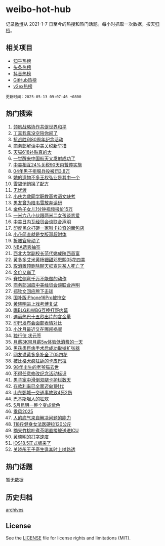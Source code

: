 # weibo-hot-hub

记录[微博](https://www.weibo.com)从 2021-1-7 日至今的热搜和热门话题。每小时抓取一次数据，按天[归档](archives)。

## 相关项目

- [知乎热榜](https://github.com/lonnyzhang423/zhihu-hot-hub)
- [头条热榜](https://github.com/lonnyzhang423/toutiao-hot-hub)
- [抖音热榜](https://github.com/lonnyzhang423/douyin-hot-hub)
- [GitHub热榜](https://github.com/lonnyzhang423/github-hot-hub)
- [v2ex热榜](https://github.com/lonnyzhang423/v2ex-hot-hub)


`更新时间：2025-05-13 09:07:46 +0800`

## 热门搜索

1. [领航战略协作共促世界和平](https://m.weibo.cn/search?containerid=100103type%3D1%26t%3D10%26q%3D%23%E9%A2%86%E8%88%AA%E6%88%98%E7%95%A5%E5%8D%8F%E4%BD%9C%E5%85%B1%E4%BF%83%E4%B8%96%E7%95%8C%E5%92%8C%E5%B9%B3%23&stream_entry_id=51&isnewpage=1&extparam=seat%3D1%26c_type%3D51%26pos%3D0%26cate%3D10103%26q%3D%2523%25E9%25A2%2586%25E8%2588%25AA%25E6%2588%2598%25E7%2595%25A5%25E5%258D%258F%25E4%25BD%259C%25E5%2585%25B1%25E4%25BF%2583%25E4%25B8%2596%25E7%2595%258C%25E5%2592%258C%25E5%25B9%25B3%2523%26stream_entry_id%3D51%26filter_type%3Drealtimehot%26dgr%3D0%26display_time%3D1747098465%26pre_seqid%3D174709846553702464917143)
1. [丁真我真没空陪你闹了](https://m.weibo.cn/search?containerid=100103type%3D1%26t%3D10%26q%3D%E4%B8%81%E7%9C%9F%E6%88%91%E7%9C%9F%E6%B2%A1%E7%A9%BA%E9%99%AA%E4%BD%A0%E9%97%B9%E4%BA%86&stream_entry_id=31&isnewpage=1&extparam=seat%3D1%26stream_entry_id%3D31%26realpos%3D1%26filter_type%3Drealtimehot%26c_type%3D31%26pos%3D0%26flag%3D2%26cate%3D5001%26q%3D%25E4%25B8%2581%25E7%259C%259F%25E6%2588%2591%25E7%259C%259F%25E6%25B2%25A1%25E7%25A9%25BA%25E9%2599%25AA%25E4%25BD%25A0%25E9%2597%25B9%25E4%25BA%2586%26lcate%3D5001%26band_rank%3D1%26dgr%3D0%26display_time%3D1747098465%26pre_seqid%3D174709846553702464917143)
1. [抗战胜利80周年纪念活动](https://m.weibo.cn/search?containerid=100103type%3D1%26t%3D10%26q%3D%23%E6%8A%97%E6%88%98%E8%83%9C%E5%88%A980%E5%91%A8%E5%B9%B4%E7%BA%AA%E5%BF%B5%E6%B4%BB%E5%8A%A8%23&stream_entry_id=31&isnewpage=1&extparam=seat%3D1%26stream_entry_id%3D31%26realpos%3D2%26filter_type%3Drealtimehot%26c_type%3D31%26pos%3D1%26flag%3D1%26cate%3D5001%26q%3D%2523%25E6%258A%2597%25E6%2588%2598%25E8%2583%259C%25E5%2588%25A980%25E5%2591%25A8%25E5%25B9%25B4%25E7%25BA%25AA%25E5%25BF%25B5%25E6%25B4%25BB%25E5%258A%25A8%2523%26lcate%3D5001%26band_rank%3D2%26dgr%3D0%26display_time%3D1747098465%26pre_seqid%3D174709846553702464917143)
1. [商务部解读中美关税新举措](https://m.weibo.cn/search?containerid=100103type%3D1%26t%3D10%26q%3D%23%E5%95%86%E5%8A%A1%E9%83%A8%E8%A7%A3%E8%AF%BB%E4%B8%AD%E7%BE%8E%E5%85%B3%E7%A8%8E%E6%96%B0%E4%B8%BE%E6%8E%AA%23&stream_entry_id=31&isnewpage=1&extparam=seat%3D1%26stream_entry_id%3D31%26realpos%3D3%26filter_type%3Drealtimehot%26c_type%3D31%26pos%3D2%26flag%3D0%26cate%3D5001%26q%3D%2523%25E5%2595%2586%25E5%258A%25A1%25E9%2583%25A8%25E8%25A7%25A3%25E8%25AF%25BB%25E4%25B8%25AD%25E7%25BE%258E%25E5%2585%25B3%25E7%25A8%258E%25E6%2596%25B0%25E4%25B8%25BE%25E6%258E%25AA%2523%26lcate%3D5001%26band_rank%3D3%26dgr%3D0%26display_time%3D1747098465%26pre_seqid%3D174709846553702464917143)
1. [天猫618补贴真的大](https://m.weibo.cn/search?containerid=100103type%3D1%26t%3D10%26q%3D%23%E5%A4%A9%E7%8C%AB618%E8%A1%A5%E8%B4%B4%E7%9C%9F%E7%9A%84%E5%A4%A7%23&stream_entry_id=31&isnewpage=1&extparam=seat%3D1%26is_ad_pos%3D1%26stream_entry_id%3D31%26filter_type%3Drealtimehot%26topic_ad%3D1%26c_type%3D31%26pos%3D3%26lcate%3D5001%26cate%3D5001%26q%3D%2523%25E5%25A4%25A9%25E7%258C%25AB618%25E8%25A1%25A5%25E8%25B4%25B4%25E7%259C%259F%25E7%259A%2584%25E5%25A4%25A7%2523%26adid%3D285615%26band_rank%3D4%26dgr%3D0%26display_time%3D1747098465%26pre_seqid%3D174709846553702464917143)
1. [一觉醒来中国航天又发射成功了](https://m.weibo.cn/search?containerid=100103type%3D1%26t%3D10%26q%3D%23%E4%B8%80%E8%A7%89%E9%86%92%E6%9D%A5%E4%B8%AD%E5%9B%BD%E8%88%AA%E5%A4%A9%E5%8F%88%E5%8F%91%E5%B0%84%E6%88%90%E5%8A%9F%E4%BA%86%23&stream_entry_id=31&isnewpage=1&extparam=seat%3D1%26stream_entry_id%3D31%26realpos%3D4%26filter_type%3Drealtimehot%26c_type%3D31%26pos%3D4%26flag%3D1%26cate%3D5001%26q%3D%2523%25E4%25B8%2580%25E8%25A7%2589%25E9%2586%2592%25E6%259D%25A5%25E4%25B8%25AD%25E5%259B%25BD%25E8%2588%25AA%25E5%25A4%25A9%25E5%258F%2588%25E5%258F%2591%25E5%25B0%2584%25E6%2588%2590%25E5%258A%259F%25E4%25BA%2586%2523%26lcate%3D5001%26band_rank%3D4%26dgr%3D0%26display_time%3D1747098465%26pre_seqid%3D174709846553702464917143)
1. [中美相互24%关税90天内暂停实施](https://m.weibo.cn/search?containerid=100103type%3D1%26t%3D10%26q%3D%23%E4%B8%AD%E7%BE%8E%E7%9B%B8%E4%BA%9224%25%E5%85%B3%E7%A8%8E90%E5%A4%A9%E5%86%85%E6%9A%82%E5%81%9C%E5%AE%9E%E6%96%BD%23&stream_entry_id=31&isnewpage=1&extparam=seat%3D1%26stream_entry_id%3D31%26realpos%3D5%26filter_type%3Drealtimehot%26c_type%3D31%26pos%3D5%26flag%3D0%26cate%3D5001%26q%3D%2523%25E4%25B8%25AD%25E7%25BE%258E%25E7%259B%25B8%25E4%25BA%259224%2525%25E5%2585%25B3%25E7%25A8%258E90%25E5%25A4%25A9%25E5%2586%2585%25E6%259A%2582%25E5%2581%259C%25E5%25AE%259E%25E6%2596%25BD%2523%26lcate%3D5001%26band_rank%3D5%26dgr%3D0%26display_time%3D1747098465%26pre_seqid%3D174709846553702464917143)
1. [04年男子拒服兵役被罚3.8万](https://m.weibo.cn/search?containerid=100103type%3D1%26t%3D10%26q%3D%2304%E5%B9%B4%E7%94%B7%E5%AD%90%E6%8B%92%E6%9C%8D%E5%85%B5%E5%BD%B9%E8%A2%AB%E7%BD%9A3.8%E4%B8%87%23&stream_entry_id=31&isnewpage=1&extparam=seat%3D1%26stream_entry_id%3D31%26realpos%3D6%26filter_type%3Drealtimehot%26c_type%3D31%26pos%3D6%26flag%3D0%26cate%3D5001%26q%3D%252304%25E5%25B9%25B4%25E7%2594%25B7%25E5%25AD%2590%25E6%258B%2592%25E6%259C%258D%25E5%2585%25B5%25E5%25BD%25B9%25E8%25A2%25AB%25E7%25BD%259A3.8%25E4%25B8%2587%2523%26lcate%3D5001%26band_rank%3D6%26dgr%3D0%26display_time%3D1747098465%26pre_seqid%3D174709846553702464917143)
1. [她的遗物不多王权弘业是其中一个](https://m.weibo.cn/search?containerid=100103type%3D1%26t%3D10%26q%3D%E5%A5%B9%E7%9A%84%E9%81%97%E7%89%A9%E4%B8%8D%E5%A4%9A%E7%8E%8B%E6%9D%83%E5%BC%98%E4%B8%9A%E6%98%AF%E5%85%B6%E4%B8%AD%E4%B8%80%E4%B8%AA&stream_entry_id=31&isnewpage=1&extparam=seat%3D1%26stream_entry_id%3D31%26realpos%3D7%26filter_type%3Drealtimehot%26c_type%3D31%26pos%3D7%26flag%3D2%26cate%3D5001%26q%3D%25E5%25A5%25B9%25E7%259A%2584%25E9%2581%2597%25E7%2589%25A9%25E4%25B8%258D%25E5%25A4%259A%25E7%258E%258B%25E6%259D%2583%25E5%25BC%2598%25E4%25B8%259A%25E6%2598%25AF%25E5%2585%25B6%25E4%25B8%25AD%25E4%25B8%2580%25E4%25B8%25AA%26lcate%3D5001%26band_rank%3D7%26dgr%3D0%26display_time%3D1747098465%26pre_seqid%3D174709846553702464917143)
1. [雪碧悄悄换了配方](https://m.weibo.cn/search?containerid=100103type%3D1%26t%3D10%26q%3D%23%E9%9B%AA%E7%A2%A7%E6%82%84%E6%82%84%E6%8D%A2%E4%BA%86%E9%85%8D%E6%96%B9%23&stream_entry_id=31&isnewpage=1&extparam=seat%3D1%26stream_entry_id%3D31%26realpos%3D8%26filter_type%3Drealtimehot%26c_type%3D31%26pos%3D8%26flag%3D0%26cate%3D5001%26q%3D%2523%25E9%259B%25AA%25E7%25A2%25A7%25E6%2582%2584%25E6%2582%2584%25E6%258D%25A2%25E4%25BA%2586%25E9%2585%258D%25E6%2596%25B9%2523%26lcate%3D5001%26band_rank%3D8%26dgr%3D0%26display_time%3D1747098465%26pre_seqid%3D174709846553702464917143)
1. [无忧渡](https://m.weibo.cn/search?containerid=100103type%3D1%26t%3D10%26q%3D%E6%97%A0%E5%BF%A7%E6%B8%A1&stream_entry_id=31&isnewpage=1&extparam=seat%3D1%26stream_entry_id%3D31%26realpos%3D9%26filter_type%3Drealtimehot%26c_type%3D31%26pos%3D9%26flag%3D0%26cate%3D5001%26q%3D%25E6%2597%25A0%25E5%25BF%25A7%25E6%25B8%25A1%26lcate%3D5001%26band_rank%3D9%26dgr%3D0%26display_time%3D1747098465%26pre_seqid%3D174709846553702464917143)
1. [小伙为救同学职教高考语文缺考](https://m.weibo.cn/search?containerid=100103type%3D1%26t%3D10%26q%3D%23%E5%B0%8F%E4%BC%99%E4%B8%BA%E6%95%91%E5%90%8C%E5%AD%A6%E8%81%8C%E6%95%99%E9%AB%98%E8%80%83%E8%AF%AD%E6%96%87%E7%BC%BA%E8%80%83%23&stream_entry_id=31&isnewpage=1&extparam=seat%3D1%26stream_entry_id%3D31%26realpos%3D10%26filter_type%3Drealtimehot%26c_type%3D31%26pos%3D10%26flag%3D1%26cate%3D5001%26q%3D%2523%25E5%25B0%258F%25E4%25BC%2599%25E4%25B8%25BA%25E6%2595%2591%25E5%2590%258C%25E5%25AD%25A6%25E8%2581%258C%25E6%2595%2599%25E9%25AB%2598%25E8%2580%2583%25E8%25AF%25AD%25E6%2596%2587%25E7%25BC%25BA%25E8%2580%2583%2523%26lcate%3D5001%26band_rank%3D10%26dgr%3D0%26display_time%3D1747098465%26pre_seqid%3D174709846553702464917143)
1. [男友曾为陪韦雪放弃读研](https://m.weibo.cn/search?containerid=100103type%3D1%26t%3D10%26q%3D%23%E7%94%B7%E5%8F%8B%E6%9B%BE%E4%B8%BA%E9%99%AA%E9%9F%A6%E9%9B%AA%E6%94%BE%E5%BC%83%E8%AF%BB%E7%A0%94%23&stream_entry_id=31&isnewpage=1&extparam=seat%3D1%26stream_entry_id%3D31%26realpos%3D11%26filter_type%3Drealtimehot%26c_type%3D31%26pos%3D11%26flag%3D2%26cate%3D5001%26q%3D%2523%25E7%2594%25B7%25E5%258F%258B%25E6%259B%25BE%25E4%25B8%25BA%25E9%2599%25AA%25E9%259F%25A6%25E9%259B%25AA%25E6%2594%25BE%25E5%25BC%2583%25E8%25AF%25BB%25E7%25A0%2594%2523%26lcate%3D5001%26band_rank%3D11%26dgr%3D0%26display_time%3D1747098465%26pre_seqid%3D174709846553702464917143)
1. [金龟子女儿1分钟视频报价15万](https://m.weibo.cn/search?containerid=100103type%3D1%26t%3D10%26q%3D%23%E9%87%91%E9%BE%9F%E5%AD%90%E5%A5%B3%E5%84%BF1%E5%88%86%E9%92%9F%E8%A7%86%E9%A2%91%E6%8A%A5%E4%BB%B715%E4%B8%87%23&stream_entry_id=31&isnewpage=1&extparam=seat%3D1%26stream_entry_id%3D31%26realpos%3D12%26filter_type%3Drealtimehot%26c_type%3D31%26pos%3D12%26flag%3D2%26cate%3D5001%26q%3D%2523%25E9%2587%2591%25E9%25BE%259F%25E5%25AD%2590%25E5%25A5%25B3%25E5%2584%25BF1%25E5%2588%2586%25E9%2592%259F%25E8%25A7%2586%25E9%25A2%2591%25E6%258A%25A5%25E4%25BB%25B715%25E4%25B8%2587%2523%26lcate%3D5001%26band_rank%3D12%26dgr%3D0%26display_time%3D1747098465%26pre_seqid%3D174709846553702464917143)
1. [一米六八小伙跟两米二女孩谈恋爱](https://m.weibo.cn/search?containerid=100103type%3D1%26t%3D10%26q%3D%23%E4%B8%80%E7%B1%B3%E5%85%AD%E5%85%AB%E5%B0%8F%E4%BC%99%E8%B7%9F%E4%B8%A4%E7%B1%B3%E4%BA%8C%E5%A5%B3%E5%AD%A9%E8%B0%88%E6%81%8B%E7%88%B1%23&stream_entry_id=31&isnewpage=1&extparam=seat%3D1%26stream_entry_id%3D31%26realpos%3D13%26filter_type%3Drealtimehot%26c_type%3D31%26pos%3D13%26flag%3D2%26cate%3D5001%26q%3D%2523%25E4%25B8%2580%25E7%25B1%25B3%25E5%2585%25AD%25E5%2585%25AB%25E5%25B0%258F%25E4%25BC%2599%25E8%25B7%259F%25E4%25B8%25A4%25E7%25B1%25B3%25E4%25BA%258C%25E5%25A5%25B3%25E5%25AD%25A9%25E8%25B0%2588%25E6%2581%258B%25E7%2588%25B1%2523%26lcate%3D5001%26band_rank%3D13%26dgr%3D0%26display_time%3D1747098465%26pre_seqid%3D174709846553702464917143)
1. [中美日内瓦经贸会谈联合声明](https://m.weibo.cn/search?containerid=100103type%3D1%26t%3D10%26q%3D%23%E4%B8%AD%E7%BE%8E%E6%97%A5%E5%86%85%E7%93%A6%E7%BB%8F%E8%B4%B8%E4%BC%9A%E8%B0%88%E8%81%94%E5%90%88%E5%A3%B0%E6%98%8E%23&stream_entry_id=31&isnewpage=1&extparam=seat%3D1%26stream_entry_id%3D31%26realpos%3D14%26filter_type%3Drealtimehot%26c_type%3D31%26pos%3D14%26flag%3D0%26cate%3D5001%26q%3D%2523%25E4%25B8%25AD%25E7%25BE%258E%25E6%2597%25A5%25E5%2586%2585%25E7%2593%25A6%25E7%25BB%258F%25E8%25B4%25B8%25E4%25BC%259A%25E8%25B0%2588%25E8%2581%2594%25E5%2590%2588%25E5%25A3%25B0%25E6%2598%258E%2523%26lcate%3D5001%26band_rank%3D14%26dgr%3D0%26display_time%3D1747098465%26pre_seqid%3D174709846553702464917143)
1. [印度民众打砸一家叫卡拉奇的面包店](https://m.weibo.cn/search?containerid=100103type%3D1%26t%3D10%26q%3D%23%E5%8D%B0%E5%BA%A6%E6%B0%91%E4%BC%97%E6%89%93%E7%A0%B8%E4%B8%80%E5%AE%B6%E5%8F%AB%E5%8D%A1%E6%8B%89%E5%A5%87%E7%9A%84%E9%9D%A2%E5%8C%85%E5%BA%97%23&stream_entry_id=31&isnewpage=1&extparam=seat%3D1%26stream_entry_id%3D31%26realpos%3D15%26filter_type%3Drealtimehot%26c_type%3D31%26pos%3D15%26flag%3D0%26cate%3D5001%26q%3D%2523%25E5%258D%25B0%25E5%25BA%25A6%25E6%25B0%2591%25E4%25BC%2597%25E6%2589%2593%25E7%25A0%25B8%25E4%25B8%2580%25E5%25AE%25B6%25E5%258F%25AB%25E5%258D%25A1%25E6%258B%2589%25E5%25A5%2587%25E7%259A%2584%25E9%259D%25A2%25E5%258C%2585%25E5%25BA%2597%2523%26lcate%3D5001%26band_rank%3D15%26dgr%3D0%26display_time%3D1747098465%26pre_seqid%3D174709846553702464917143)
1. [小花简直就是女版邓超附体](https://m.weibo.cn/search?containerid=100103type%3D1%26t%3D10%26q%3D%23%E5%B0%8F%E8%8A%B1%E7%AE%80%E7%9B%B4%E5%B0%B1%E6%98%AF%E5%A5%B3%E7%89%88%E9%82%93%E8%B6%85%E9%99%84%E4%BD%93%23&stream_entry_id=31&isnewpage=1&extparam=seat%3D1%26stream_entry_id%3D31%26realpos%3D16%26filter_type%3Drealtimehot%26c_type%3D31%26pos%3D16%26flag%3D2%26cate%3D5001%26q%3D%2523%25E5%25B0%258F%25E8%258A%25B1%25E7%25AE%2580%25E7%259B%25B4%25E5%25B0%25B1%25E6%2598%25AF%25E5%25A5%25B3%25E7%2589%2588%25E9%2582%2593%25E8%25B6%2585%25E9%2599%2584%25E4%25BD%2593%2523%26lcate%3D5001%26band_rank%3D16%26dgr%3D0%26display_time%3D1747098465%26pre_seqid%3D174709846553702464917143)
1. [折腰官号动了](https://m.weibo.cn/search?containerid=100103type%3D1%26t%3D10%26q%3D%23%E6%8A%98%E8%85%B0%E5%AE%98%E5%8F%B7%E5%8A%A8%E4%BA%86%23&stream_entry_id=31&isnewpage=1&extparam=seat%3D1%26stream_entry_id%3D31%26realpos%3D17%26filter_type%3Drealtimehot%26c_type%3D31%26pos%3D17%26flag%3D1%26cate%3D5001%26q%3D%2523%25E6%258A%2598%25E8%2585%25B0%25E5%25AE%2598%25E5%258F%25B7%25E5%258A%25A8%25E4%25BA%2586%2523%26lcate%3D5001%26band_rank%3D17%26dgr%3D0%26display_time%3D1747098465%26pre_seqid%3D174709846553702464917143)
1. [NBA选秀抽签](https://m.weibo.cn/search?containerid=100103type%3D1%26t%3D10%26q%3DNBA%E9%80%89%E7%A7%80%E6%8A%BD%E7%AD%BE&stream_entry_id=31&isnewpage=1&extparam=seat%3D1%26stream_entry_id%3D31%26realpos%3D18%26filter_type%3Drealtimehot%26c_type%3D31%26pos%3D18%26flag%3D1%26cate%3D5001%26q%3DNBA%25E9%2580%2589%25E7%25A7%2580%25E6%258A%25BD%25E7%25AD%25BE%26lcate%3D5001%26band_rank%3D18%26dgr%3D0%26display_time%3D1747098465%26pre_seqid%3D174709846553702464917143)
1. [西北大学副校长范代娣成陕西首富](https://m.weibo.cn/search?containerid=100103type%3D1%26t%3D10%26q%3D%23%E8%A5%BF%E5%8C%97%E5%A4%A7%E5%AD%A6%E5%89%AF%E6%A0%A1%E9%95%BF%E8%8C%83%E4%BB%A3%E5%A8%A3%E6%88%90%E9%99%95%E8%A5%BF%E9%A6%96%E5%AF%8C%23&stream_entry_id=31&isnewpage=1&extparam=seat%3D1%26stream_entry_id%3D31%26realpos%3D19%26filter_type%3Drealtimehot%26c_type%3D31%26pos%3D19%26flag%3D0%26cate%3D5001%26q%3D%2523%25E8%25A5%25BF%25E5%258C%2597%25E5%25A4%25A7%25E5%25AD%25A6%25E5%2589%25AF%25E6%25A0%25A1%25E9%2595%25BF%25E8%258C%2583%25E4%25BB%25A3%25E5%25A8%25A3%25E6%2588%2590%25E9%2599%2595%25E8%25A5%25BF%25E9%25A6%2596%25E5%25AF%258C%2523%26lcate%3D5001%26band_rank%3D19%26dgr%3D0%26display_time%3D1747098465%26pre_seqid%3D174709846553702464917143)
1. [黄多多艾米黄杨钿甜邓恩熙05花四美](https://m.weibo.cn/search?containerid=100103type%3D1%26t%3D10%26q%3D%23%E9%BB%84%E5%A4%9A%E5%A4%9A%E8%89%BE%E7%B1%B3%E9%BB%84%E6%9D%A8%E9%92%BF%E7%94%9C%E9%82%93%E6%81%A9%E7%86%9905%E8%8A%B1%E5%9B%9B%E7%BE%8E%23&stream_entry_id=31&isnewpage=1&extparam=seat%3D1%26stream_entry_id%3D31%26realpos%3D20%26filter_type%3Drealtimehot%26c_type%3D31%26pos%3D20%26flag%3D0%26cate%3D5001%26q%3D%2523%25E9%25BB%2584%25E5%25A4%259A%25E5%25A4%259A%25E8%2589%25BE%25E7%25B1%25B3%25E9%25BB%2584%25E6%259D%25A8%25E9%2592%25BF%25E7%2594%259C%25E9%2582%2593%25E6%2581%25A9%25E7%2586%259905%25E8%258A%25B1%25E5%259B%259B%25E7%25BE%258E%2523%26lcate%3D5001%26band_rank%3D20%26dgr%3D0%26display_time%3D1747098465%26pre_seqid%3D174709846553702464917143)
1. [取消置顶删除聊天框宣告某人死亡了](https://m.weibo.cn/search?containerid=100103type%3D1%26t%3D10%26q%3D%E5%8F%96%E6%B6%88%E7%BD%AE%E9%A1%B6%E5%88%A0%E9%99%A4%E8%81%8A%E5%A4%A9%E6%A1%86%E5%AE%A3%E5%91%8A%E6%9F%90%E4%BA%BA%E6%AD%BB%E4%BA%A1%E4%BA%86&stream_entry_id=31&isnewpage=1&extparam=seat%3D1%26stream_entry_id%3D31%26realpos%3D21%26filter_type%3Drealtimehot%26c_type%3D31%26pos%3D21%26flag%3D2%26cate%3D5001%26q%3D%25E5%258F%2596%25E6%25B6%2588%25E7%25BD%25AE%25E9%25A1%25B6%25E5%2588%25A0%25E9%2599%25A4%25E8%2581%258A%25E5%25A4%25A9%25E6%25A1%2586%25E5%25AE%25A3%25E5%2591%258A%25E6%259F%2590%25E4%25BA%25BA%25E6%25AD%25BB%25E4%25BA%25A1%25E4%25BA%2586%26lcate%3D5001%26band_rank%3D21%26dgr%3D0%26display_time%3D1747098465%26pre_seqid%3D174709846553702464917143)
1. [金价又崩了](https://m.weibo.cn/search?containerid=100103type%3D1%26t%3D10%26q%3D%23%E9%87%91%E4%BB%B7%E5%8F%88%E5%B4%A9%E4%BA%86%23&stream_entry_id=31&isnewpage=1&extparam=seat%3D1%26stream_entry_id%3D31%26realpos%3D22%26filter_type%3Drealtimehot%26c_type%3D31%26pos%3D22%26flag%3D2%26cate%3D5001%26q%3D%2523%25E9%2587%2591%25E4%25BB%25B7%25E5%258F%2588%25E5%25B4%25A9%25E4%25BA%2586%2523%26lcate%3D5001%26band_rank%3D22%26dgr%3D0%26display_time%3D1747098465%26pre_seqid%3D174709846553702464917143)
1. [脊柱侧弯千万不能做的动作](https://m.weibo.cn/search?containerid=100103type%3D1%26t%3D10%26q%3D%E8%84%8A%E6%9F%B1%E4%BE%A7%E5%BC%AF%E5%8D%83%E4%B8%87%E4%B8%8D%E8%83%BD%E5%81%9A%E7%9A%84%E5%8A%A8%E4%BD%9C&stream_entry_id=31&isnewpage=1&extparam=seat%3D1%26stream_entry_id%3D31%26realpos%3D23%26filter_type%3Drealtimehot%26c_type%3D31%26pos%3D23%26flag%3D1%26cate%3D5001%26q%3D%25E8%2584%258A%25E6%259F%25B1%25E4%25BE%25A7%25E5%25BC%25AF%25E5%258D%2583%25E4%25B8%2587%25E4%25B8%258D%25E8%2583%25BD%25E5%2581%259A%25E7%259A%2584%25E5%258A%25A8%25E4%25BD%259C%26lcate%3D5001%26band_rank%3D23%26dgr%3D0%26display_time%3D1747098465%26pre_seqid%3D174709846553702464917143)
1. [商务部回应中美经贸会谈联合声明](https://m.weibo.cn/search?containerid=100103type%3D1%26t%3D10%26q%3D%23%E5%95%86%E5%8A%A1%E9%83%A8%E5%9B%9E%E5%BA%94%E4%B8%AD%E7%BE%8E%E7%BB%8F%E8%B4%B8%E4%BC%9A%E8%B0%88%E8%81%94%E5%90%88%E5%A3%B0%E6%98%8E%23&stream_entry_id=31&isnewpage=1&extparam=seat%3D1%26stream_entry_id%3D31%26realpos%3D24%26filter_type%3Drealtimehot%26c_type%3D31%26pos%3D24%26flag%3D0%26cate%3D5001%26q%3D%2523%25E5%2595%2586%25E5%258A%25A1%25E9%2583%25A8%25E5%259B%259E%25E5%25BA%2594%25E4%25B8%25AD%25E7%25BE%258E%25E7%25BB%258F%25E8%25B4%25B8%25E4%25BC%259A%25E8%25B0%2588%25E8%2581%2594%25E5%2590%2588%25E5%25A3%25B0%25E6%2598%258E%2523%26lcate%3D5001%26band_rank%3D24%26dgr%3D0%26display_time%3D1747098465%26pre_seqid%3D174709846553702464917143)
1. [郑钦文回应胯下击球](https://m.weibo.cn/search?containerid=100103type%3D1%26t%3D10%26q%3D%23%E9%83%91%E9%92%A6%E6%96%87%E5%9B%9E%E5%BA%94%E8%83%AF%E4%B8%8B%E5%87%BB%E7%90%83%23&stream_entry_id=31&isnewpage=1&extparam=seat%3D1%26stream_entry_id%3D31%26realpos%3D25%26filter_type%3Drealtimehot%26c_type%3D31%26pos%3D25%26flag%3D1%26cate%3D5001%26q%3D%2523%25E9%2583%2591%25E9%2592%25A6%25E6%2596%2587%25E5%259B%259E%25E5%25BA%2594%25E8%2583%25AF%25E4%25B8%258B%25E5%2587%25BB%25E7%2590%2583%2523%26lcate%3D5001%26band_rank%3D25%26dgr%3D0%26display_time%3D1747098465%26pre_seqid%3D174709846553702464917143)
1. [国补版iPhone16Pro被抢空](https://m.weibo.cn/search?containerid=100103type%3D1%26t%3D10%26q%3D%23%E5%9B%BD%E8%A1%A5%E7%89%88iPhone16Pro%E8%A2%AB%E6%8A%A2%E7%A9%BA%23&stream_entry_id=31&isnewpage=1&extparam=seat%3D1%26stream_entry_id%3D31%26realpos%3D26%26filter_type%3Drealtimehot%26c_type%3D31%26pos%3D26%26flag%3D1%26cate%3D5001%26q%3D%2523%25E5%259B%25BD%25E8%25A1%25A5%25E7%2589%2588iPhone16Pro%25E8%25A2%25AB%25E6%258A%25A2%25E7%25A9%25BA%2523%26lcate%3D5001%26band_rank%3D26%26dgr%3D0%26display_time%3D1747098465%26pre_seqid%3D174709846553702464917143)
1. [黄晓明进上戏考博复试](https://m.weibo.cn/search?containerid=100103type%3D1%26t%3D10%26q%3D%23%E9%BB%84%E6%99%93%E6%98%8E%E8%BF%9B%E4%B8%8A%E6%88%8F%E8%80%83%E5%8D%9A%E5%A4%8D%E8%AF%95%23&stream_entry_id=31&isnewpage=1&extparam=seat%3D1%26stream_entry_id%3D31%26realpos%3D27%26filter_type%3Drealtimehot%26c_type%3D31%26pos%3D27%26flag%3D0%26cate%3D5001%26q%3D%2523%25E9%25BB%2584%25E6%2599%2593%25E6%2598%258E%25E8%25BF%259B%25E4%25B8%258A%25E6%2588%258F%25E8%2580%2583%25E5%258D%259A%25E5%25A4%258D%25E8%25AF%2595%2523%26lcate%3D5001%26band_rank%3D27%26dgr%3D0%26display_time%3D1747098465%26pre_seqid%3D174709846553702464917143)
1. [曝BLG和WBG互换打野内幕](https://m.weibo.cn/search?containerid=100103type%3D1%26t%3D10%26q%3D%23%E6%9B%9DBLG%E5%92%8CWBG%E4%BA%92%E6%8D%A2%E6%89%93%E9%87%8E%E5%86%85%E5%B9%95%23&stream_entry_id=31&isnewpage=1&extparam=seat%3D1%26stream_entry_id%3D31%26realpos%3D28%26filter_type%3Drealtimehot%26c_type%3D31%26pos%3D28%26flag%3D1%26cate%3D5001%26q%3D%2523%25E6%259B%259DBLG%25E5%2592%258CWBG%25E4%25BA%2592%25E6%258D%25A2%25E6%2589%2593%25E9%2587%258E%25E5%2586%2585%25E5%25B9%2595%2523%26lcate%3D5001%26band_rank%3D28%26dgr%3D0%26display_time%3D1747098465%26pre_seqid%3D174709846553702464917143)
1. [迪丽热巴十五秒出片的含金量](https://m.weibo.cn/search?containerid=100103type%3D1%26t%3D10%26q%3D%E8%BF%AA%E4%B8%BD%E7%83%AD%E5%B7%B4%E5%8D%81%E4%BA%94%E7%A7%92%E5%87%BA%E7%89%87%E7%9A%84%E5%90%AB%E9%87%91%E9%87%8F&stream_entry_id=31&isnewpage=1&extparam=seat%3D1%26stream_entry_id%3D31%26realpos%3D29%26filter_type%3Drealtimehot%26c_type%3D31%26pos%3D29%26flag%3D0%26cate%3D5001%26q%3D%25E8%25BF%25AA%25E4%25B8%25BD%25E7%2583%25AD%25E5%25B7%25B4%25E5%258D%2581%25E4%25BA%2594%25E7%25A7%2592%25E5%2587%25BA%25E7%2589%2587%25E7%259A%2584%25E5%2590%25AB%25E9%2587%2591%25E9%2587%258F%26lcate%3D5001%26band_rank%3D29%26dgr%3D0%26display_time%3D1747098465%26pre_seqid%3D174709846553702464917143)
1. [印巴发布会面部表情对比](https://m.weibo.cn/search?containerid=100103type%3D1%26t%3D10%26q%3D%E5%8D%B0%E5%B7%B4%E5%8F%91%E5%B8%83%E4%BC%9A%E9%9D%A2%E9%83%A8%E8%A1%A8%E6%83%85%E5%AF%B9%E6%AF%94&stream_entry_id=31&isnewpage=1&extparam=seat%3D1%26stream_entry_id%3D31%26realpos%3D30%26filter_type%3Drealtimehot%26c_type%3D31%26pos%3D30%26flag%3D1%26cate%3D5001%26q%3D%25E5%258D%25B0%25E5%25B7%25B4%25E5%258F%2591%25E5%25B8%2583%25E4%25BC%259A%25E9%259D%25A2%25E9%2583%25A8%25E8%25A1%25A8%25E6%2583%2585%25E5%25AF%25B9%25E6%25AF%2594%26lcate%3D5001%26band_rank%3D30%26dgr%3D0%26display_time%3D1747098465%26pre_seqid%3D174709846553702464917143)
1. [小沈月最近又在哪闯祸呢](https://m.weibo.cn/search?containerid=100103type%3D1%26t%3D10%26q%3D%E5%B0%8F%E6%B2%88%E6%9C%88%E6%9C%80%E8%BF%91%E5%8F%88%E5%9C%A8%E5%93%AA%E9%97%AF%E7%A5%B8%E5%91%A2&stream_entry_id=31&isnewpage=1&extparam=seat%3D1%26stream_entry_id%3D31%26realpos%3D31%26filter_type%3Drealtimehot%26c_type%3D31%26pos%3D31%26flag%3D0%26cate%3D5001%26q%3D%25E5%25B0%258F%25E6%25B2%2588%25E6%259C%2588%25E6%259C%2580%25E8%25BF%2591%25E5%258F%2588%25E5%259C%25A8%25E5%2593%25AA%25E9%2597%25AF%25E7%25A5%25B8%25E5%2591%25A2%26lcate%3D5001%26band_rank%3D31%26dgr%3D0%26display_time%3D1747098465%26pre_seqid%3D174709846553702464917143)
1. [独行侠 状元签](https://m.weibo.cn/search?containerid=100103type%3D1%26t%3D10%26q%3D%E7%8B%AC%E8%A1%8C%E4%BE%A0+%E7%8A%B6%E5%85%83%E7%AD%BE&stream_entry_id=31&isnewpage=1&extparam=seat%3D1%26stream_entry_id%3D31%26realpos%3D32%26filter_type%3Drealtimehot%26c_type%3D31%26pos%3D32%26flag%3D1%26cate%3D5001%26q%3D%25E7%258B%25AC%25E8%25A1%258C%25E4%25BE%25A0%2520%25E7%258A%25B6%25E5%2585%2583%25E7%25AD%25BE%26lcate%3D5001%26band_rank%3D32%26dgr%3D0%26display_time%3D1747098465%26pre_seqid%3D174709846553702464917143)
1. [月薪3K带月薪5w体验低消费的一天](https://m.weibo.cn/search?containerid=100103type%3D1%26t%3D10%26q%3D%E6%9C%88%E8%96%AA3K%E5%B8%A6%E6%9C%88%E8%96%AA5w%E4%BD%93%E9%AA%8C%E4%BD%8E%E6%B6%88%E8%B4%B9%E7%9A%84%E4%B8%80%E5%A4%A9&stream_entry_id=31&isnewpage=1&extparam=seat%3D1%26stream_entry_id%3D31%26realpos%3D33%26filter_type%3Drealtimehot%26c_type%3D31%26pos%3D33%26flag%3D1%26cate%3D5001%26q%3D%25E6%259C%2588%25E8%2596%25AA3K%25E5%25B8%25A6%25E6%259C%2588%25E8%2596%25AA5w%25E4%25BD%2593%25E9%25AA%258C%25E4%25BD%258E%25E6%25B6%2588%25E8%25B4%25B9%25E7%259A%2584%25E4%25B8%2580%25E5%25A4%25A9%26lcate%3D5001%26band_rank%3D33%26dgr%3D0%26display_time%3D1747098465%26pre_seqid%3D174709846553702464917143)
1. [男孩患巨痣手术后成功取掉扩张器](https://m.weibo.cn/search?containerid=100103type%3D1%26t%3D10%26q%3D%23%E7%94%B7%E5%AD%A9%E6%82%A3%E5%B7%A8%E7%97%A3%E6%89%8B%E6%9C%AF%E5%90%8E%E6%88%90%E5%8A%9F%E5%8F%96%E6%8E%89%E6%89%A9%E5%BC%A0%E5%99%A8%23&stream_entry_id=31&isnewpage=1&extparam=seat%3D1%26stream_entry_id%3D31%26realpos%3D34%26filter_type%3Drealtimehot%26c_type%3D31%26pos%3D34%26flag%3D0%26cate%3D5001%26q%3D%2523%25E7%2594%25B7%25E5%25AD%25A9%25E6%2582%25A3%25E5%25B7%25A8%25E7%2597%25A3%25E6%2589%258B%25E6%259C%25AF%25E5%2590%258E%25E6%2588%2590%25E5%258A%259F%25E5%258F%2596%25E6%258E%2589%25E6%2589%25A9%25E5%25BC%25A0%25E5%2599%25A8%2523%26lcate%3D5001%26band_rank%3D34%26dgr%3D0%26display_time%3D1747098465%26pre_seqid%3D174709846553702464917143)
1. [网友说黄多多补全了05四花](https://m.weibo.cn/search?containerid=100103type%3D1%26t%3D10%26q%3D%23%E7%BD%91%E5%8F%8B%E8%AF%B4%E9%BB%84%E5%A4%9A%E5%A4%9A%E8%A1%A5%E5%85%A8%E4%BA%8605%E5%9B%9B%E8%8A%B1%23&stream_entry_id=31&isnewpage=1&extparam=seat%3D1%26stream_entry_id%3D31%26realpos%3D35%26filter_type%3Drealtimehot%26c_type%3D31%26pos%3D35%26flag%3D0%26cate%3D5001%26q%3D%2523%25E7%25BD%2591%25E5%258F%258B%25E8%25AF%25B4%25E9%25BB%2584%25E5%25A4%259A%25E5%25A4%259A%25E8%25A1%25A5%25E5%2585%25A8%25E4%25BA%258605%25E5%259B%259B%25E8%258A%25B1%2523%26lcate%3D5001%26band_rank%3D35%26dgr%3D0%26display_time%3D1747098465%26pre_seqid%3D174709846553702464917143)
1. [被比格犬疯狂舔的卡皮巴拉](https://m.weibo.cn/search?containerid=100103type%3D1%26t%3D10%26q%3D%23%E8%A2%AB%E6%AF%94%E6%A0%BC%E7%8A%AC%E7%96%AF%E7%8B%82%E8%88%94%E7%9A%84%E5%8D%A1%E7%9A%AE%E5%B7%B4%E6%8B%89%23&stream_entry_id=31&isnewpage=1&extparam=seat%3D1%26stream_entry_id%3D31%26realpos%3D36%26filter_type%3Drealtimehot%26c_type%3D31%26pos%3D36%26flag%3D1%26cate%3D5001%26q%3D%2523%25E8%25A2%25AB%25E6%25AF%2594%25E6%25A0%25BC%25E7%258A%25AC%25E7%2596%25AF%25E7%258B%2582%25E8%2588%2594%25E7%259A%2584%25E5%258D%25A1%25E7%259A%25AE%25E5%25B7%25B4%25E6%258B%2589%2523%26lcate%3D5001%26band_rank%3D36%26dgr%3D0%26display_time%3D1747098465%26pre_seqid%3D174709846553702464917143)
1. [98年出生的老爷猫去世](https://m.weibo.cn/search?containerid=100103type%3D1%26t%3D10%26q%3D%2398%E5%B9%B4%E5%87%BA%E7%94%9F%E7%9A%84%E8%80%81%E7%88%B7%E7%8C%AB%E5%8E%BB%E4%B8%96%23&stream_entry_id=31&isnewpage=1&extparam=seat%3D1%26stream_entry_id%3D31%26realpos%3D37%26filter_type%3Drealtimehot%26c_type%3D31%26pos%3D37%26flag%3D0%26cate%3D5001%26q%3D%252398%25E5%25B9%25B4%25E5%2587%25BA%25E7%2594%259F%25E7%259A%2584%25E8%2580%2581%25E7%2588%25B7%25E7%258C%25AB%25E5%258E%25BB%25E4%25B8%2596%2523%26lcate%3D5001%26band_rank%3D37%26dgr%3D0%26display_time%3D1747098465%26pre_seqid%3D174709846553702464917143)
1. [不得任意修改纪念活动标识](https://m.weibo.cn/search?containerid=100103type%3D1%26t%3D10%26q%3D%23%E4%B8%8D%E5%BE%97%E4%BB%BB%E6%84%8F%E4%BF%AE%E6%94%B9%E7%BA%AA%E5%BF%B5%E6%B4%BB%E5%8A%A8%E6%A0%87%E8%AF%86%23&stream_entry_id=31&isnewpage=1&extparam=seat%3D1%26stream_entry_id%3D31%26realpos%3D38%26filter_type%3Drealtimehot%26c_type%3D31%26pos%3D38%26flag%3D1%26cate%3D5001%26q%3D%2523%25E4%25B8%258D%25E5%25BE%2597%25E4%25BB%25BB%25E6%2584%258F%25E4%25BF%25AE%25E6%2594%25B9%25E7%25BA%25AA%25E5%25BF%25B5%25E6%25B4%25BB%25E5%258A%25A8%25E6%25A0%2587%25E8%25AF%2586%2523%26lcate%3D5001%26band_rank%3D38%26dgr%3D0%26display_time%3D1747098465%26pre_seqid%3D174709846553702464917143)
1. [男子家中滑倒双腿卡护栏数天](https://m.weibo.cn/search?containerid=100103type%3D1%26t%3D10%26q%3D%23%E7%94%B7%E5%AD%90%E5%AE%B6%E4%B8%AD%E6%BB%91%E5%80%92%E5%8F%8C%E8%85%BF%E5%8D%A1%E6%8A%A4%E6%A0%8F%E6%95%B0%E5%A4%A9%23&stream_entry_id=31&isnewpage=1&extparam=seat%3D1%26stream_entry_id%3D31%26realpos%3D39%26filter_type%3Drealtimehot%26c_type%3D31%26pos%3D39%26flag%3D1%26cate%3D5001%26q%3D%2523%25E7%2594%25B7%25E5%25AD%2590%25E5%25AE%25B6%25E4%25B8%25AD%25E6%25BB%2591%25E5%2580%2592%25E5%258F%258C%25E8%2585%25BF%25E5%258D%25A1%25E6%258A%25A4%25E6%25A0%258F%25E6%2595%25B0%25E5%25A4%25A9%2523%26lcate%3D5001%26band_rank%3D39%26dgr%3D0%26display_time%3D1747098465%26pre_seqid%3D174709846553702464917143)
1. [存款利率已全面迈向1时代](https://m.weibo.cn/search?containerid=100103type%3D1%26t%3D10%26q%3D%23%E5%AD%98%E6%AC%BE%E5%88%A9%E7%8E%87%E5%B7%B2%E5%85%A8%E9%9D%A2%E8%BF%88%E5%90%911%E6%97%B6%E4%BB%A3%23&stream_entry_id=31&isnewpage=1&extparam=seat%3D1%26stream_entry_id%3D31%26realpos%3D40%26filter_type%3Drealtimehot%26c_type%3D31%26pos%3D40%26flag%3D1%26cate%3D5001%26q%3D%2523%25E5%25AD%2598%25E6%25AC%25BE%25E5%2588%25A9%25E7%258E%2587%25E5%25B7%25B2%25E5%2585%25A8%25E9%259D%25A2%25E8%25BF%2588%25E5%2590%25911%25E6%2597%25B6%25E4%25BB%25A3%2523%26lcate%3D5001%26band_rank%3D40%26dgr%3D0%26display_time%3D1747098465%26pre_seqid%3D174709846553702464917143)
1. [山东鄄城一交通事故致4死2伤](https://m.weibo.cn/search?containerid=100103type%3D1%26t%3D10%26q%3D%23%E5%B1%B1%E4%B8%9C%E9%84%84%E5%9F%8E%E4%B8%80%E4%BA%A4%E9%80%9A%E4%BA%8B%E6%95%85%E8%87%B44%E6%AD%BB2%E4%BC%A4%23&stream_entry_id=31&isnewpage=1&extparam=seat%3D1%26stream_entry_id%3D31%26realpos%3D41%26filter_type%3Drealtimehot%26c_type%3D31%26pos%3D41%26flag%3D1%26cate%3D5001%26q%3D%2523%25E5%25B1%25B1%25E4%25B8%259C%25E9%2584%2584%25E5%259F%258E%25E4%25B8%2580%25E4%25BA%25A4%25E9%2580%259A%25E4%25BA%258B%25E6%2595%2585%25E8%2587%25B44%25E6%25AD%25BB2%25E4%25BC%25A4%2523%26lcate%3D5001%26band_rank%3D41%26dgr%3D0%26display_time%3D1747098465%26pre_seqid%3D174709846553702464917143)
1. [巴基斯坦人的狂欢](https://m.weibo.cn/search?containerid=100103type%3D1%26t%3D10%26q%3D%E5%B7%B4%E5%9F%BA%E6%96%AF%E5%9D%A6%E4%BA%BA%E7%9A%84%E7%8B%82%E6%AC%A2&stream_entry_id=31&isnewpage=1&extparam=seat%3D1%26stream_entry_id%3D31%26realpos%3D42%26filter_type%3Drealtimehot%26c_type%3D31%26pos%3D42%26flag%3D1%26cate%3D5001%26q%3D%25E5%25B7%25B4%25E5%259F%25BA%25E6%2596%25AF%25E5%259D%25A6%25E4%25BA%25BA%25E7%259A%2584%25E7%258B%2582%25E6%25AC%25A2%26lcate%3D5001%26band_rank%3D42%26dgr%3D0%26display_time%3D1747098465%26pre_seqid%3D174709846553702464917143)
1. [5月昆明一整个变成紫色](https://m.weibo.cn/search?containerid=100103type%3D1%26t%3D10%26q%3D%235%E6%9C%88%E6%98%86%E6%98%8E%E4%B8%80%E6%95%B4%E4%B8%AA%E5%8F%98%E6%88%90%E7%B4%AB%E8%89%B2%23&stream_entry_id=31&isnewpage=1&extparam=seat%3D1%26stream_entry_id%3D31%26realpos%3D43%26filter_type%3Drealtimehot%26c_type%3D31%26pos%3D43%26flag%3D1%26cate%3D5001%26q%3D%25235%25E6%259C%2588%25E6%2598%2586%25E6%2598%258E%25E4%25B8%2580%25E6%2595%25B4%25E4%25B8%25AA%25E5%258F%2598%25E6%2588%2590%25E7%25B4%25AB%25E8%2589%25B2%2523%26lcate%3D5001%26band_rank%3D43%26dgr%3D0%26display_time%3D1747098465%26pre_seqid%3D174709846553702464917143)
1. [乘风2025](https://m.weibo.cn/search?containerid=100103type%3D1%26t%3D10%26q%3D%E4%B9%98%E9%A3%8E2025&stream_entry_id=31&isnewpage=1&extparam=seat%3D1%26stream_entry_id%3D31%26realpos%3D44%26filter_type%3Drealtimehot%26c_type%3D31%26pos%3D44%26flag%3D1%26cate%3D5001%26q%3D%25E4%25B9%2598%25E9%25A3%258E2025%26lcate%3D5001%26band_rank%3D44%26dgr%3D0%26display_time%3D1747098465%26pre_seqid%3D174709846553702464917143)
1. [人的底气来自解决问题的能力](https://m.weibo.cn/search?containerid=100103type%3D1%26t%3D10%26q%3D%23%E4%BA%BA%E7%9A%84%E5%BA%95%E6%B0%94%E6%9D%A5%E8%87%AA%E8%A7%A3%E5%86%B3%E9%97%AE%E9%A2%98%E7%9A%84%E8%83%BD%E5%8A%9B%23&stream_entry_id=31&isnewpage=1&extparam=seat%3D1%26stream_entry_id%3D31%26realpos%3D45%26filter_type%3Drealtimehot%26c_type%3D31%26pos%3D45%26flag%3D1%26cate%3D5001%26q%3D%2523%25E4%25BA%25BA%25E7%259A%2584%25E5%25BA%2595%25E6%25B0%2594%25E6%259D%25A5%25E8%2587%25AA%25E8%25A7%25A3%25E5%2586%25B3%25E9%2597%25AE%25E9%25A2%2598%25E7%259A%2584%25E8%2583%25BD%25E5%258A%259B%2523%26lcate%3D5001%26band_rank%3D45%26dgr%3D0%26display_time%3D1747098465%26pre_seqid%3D174709846553702464917143)
1. [118斤健身女法医硬拉120公斤](https://m.weibo.cn/search?containerid=100103type%3D1%26t%3D10%26q%3D%23118%E6%96%A4%E5%81%A5%E8%BA%AB%E5%A5%B3%E6%B3%95%E5%8C%BB%E7%A1%AC%E6%8B%89120%E5%85%AC%E6%96%A4%23&stream_entry_id=31&isnewpage=1&extparam=seat%3D1%26stream_entry_id%3D31%26realpos%3D46%26filter_type%3Drealtimehot%26c_type%3D31%26pos%3D46%26flag%3D1%26cate%3D5001%26q%3D%2523118%25E6%2596%25A4%25E5%2581%25A5%25E8%25BA%25AB%25E5%25A5%25B3%25E6%25B3%2595%25E5%258C%25BB%25E7%25A1%25AC%25E6%258B%2589120%25E5%2585%25AC%25E6%2596%25A4%2523%26lcate%3D5001%26band_rank%3D46%26dgr%3D0%26display_time%3D1747098465%26pre_seqid%3D174709846553702464917143)
1. [摘夹竹桃叶煮茶喝直接被送进ICU](https://m.weibo.cn/search?containerid=100103type%3D1%26t%3D10%26q%3D%23%E6%91%98%E5%A4%B9%E7%AB%B9%E6%A1%83%E5%8F%B6%E7%85%AE%E8%8C%B6%E5%96%9D%E7%9B%B4%E6%8E%A5%E8%A2%AB%E9%80%81%E8%BF%9BICU%23&stream_entry_id=31&isnewpage=1&extparam=seat%3D1%26stream_entry_id%3D31%26realpos%3D47%26filter_type%3Drealtimehot%26c_type%3D31%26pos%3D47%26flag%3D1%26cate%3D5001%26q%3D%2523%25E6%2591%2598%25E5%25A4%25B9%25E7%25AB%25B9%25E6%25A1%2583%25E5%258F%25B6%25E7%2585%25AE%25E8%258C%25B6%25E5%2596%259D%25E7%259B%25B4%25E6%258E%25A5%25E8%25A2%25AB%25E9%2580%2581%25E8%25BF%259BICU%2523%26lcate%3D5001%26band_rank%3D47%26dgr%3D0%26display_time%3D1747098465%26pre_seqid%3D174709846553702464917143)
1. [黄晓明的打字速度](https://m.weibo.cn/search?containerid=100103type%3D1%26t%3D10%26q%3D%E9%BB%84%E6%99%93%E6%98%8E%E7%9A%84%E6%89%93%E5%AD%97%E9%80%9F%E5%BA%A6&stream_entry_id=31&isnewpage=1&extparam=seat%3D1%26stream_entry_id%3D31%26realpos%3D48%26filter_type%3Drealtimehot%26c_type%3D31%26pos%3D48%26flag%3D1%26cate%3D5001%26q%3D%25E9%25BB%2584%25E6%2599%2593%25E6%2598%258E%25E7%259A%2584%25E6%2589%2593%25E5%25AD%2597%25E9%2580%259F%25E5%25BA%25A6%26lcate%3D5001%26band_rank%3D48%26dgr%3D0%26display_time%3D1747098465%26pre_seqid%3D174709846553702464917143)
1. [iOS18.5正式版来了](https://m.weibo.cn/search?containerid=100103type%3D1%26t%3D10%26q%3D%23iOS18.5%E6%AD%A3%E5%BC%8F%E7%89%88%E6%9D%A5%E4%BA%86%23&stream_entry_id=31&isnewpage=1&extparam=seat%3D1%26stream_entry_id%3D31%26realpos%3D49%26filter_type%3Drealtimehot%26c_type%3D31%26pos%3D49%26flag%3D1%26cate%3D5001%26q%3D%2523iOS18.5%25E6%25AD%25A3%25E5%25BC%258F%25E7%2589%2588%25E6%259D%25A5%25E4%25BA%2586%2523%26lcate%3D5001%26band_rank%3D49%26dgr%3D0%26display_time%3D1747098465%26pre_seqid%3D174709846553702464917143)
1. [关晓彤王子奇生逢其时上树路透](https://m.weibo.cn/search?containerid=100103type%3D1%26t%3D10%26q%3D%23%E5%85%B3%E6%99%93%E5%BD%A4%E7%8E%8B%E5%AD%90%E5%A5%87%E7%94%9F%E9%80%A2%E5%85%B6%E6%97%B6%E4%B8%8A%E6%A0%91%E8%B7%AF%E9%80%8F%23&stream_entry_id=31&isnewpage=1&extparam=seat%3D1%26stream_entry_id%3D31%26realpos%3D50%26filter_type%3Drealtimehot%26c_type%3D31%26pos%3D50%26flag%3D1%26cate%3D5001%26q%3D%2523%25E5%2585%25B3%25E6%2599%2593%25E5%25BD%25A4%25E7%258E%258B%25E5%25AD%2590%25E5%25A5%2587%25E7%2594%259F%25E9%2580%25A2%25E5%2585%25B6%25E6%2597%25B6%25E4%25B8%258A%25E6%25A0%2591%25E8%25B7%25AF%25E9%2580%258F%2523%26lcate%3D5001%26band_rank%3D50%26dgr%3D0%26display_time%3D1747098465%26pre_seqid%3D174709846553702464917143)

## 热门话题

暂无数据

## 历史归档

[archives](archives)

## License

See the [LICENSE](LICENSE) file for license rights and limitations (MIT).
